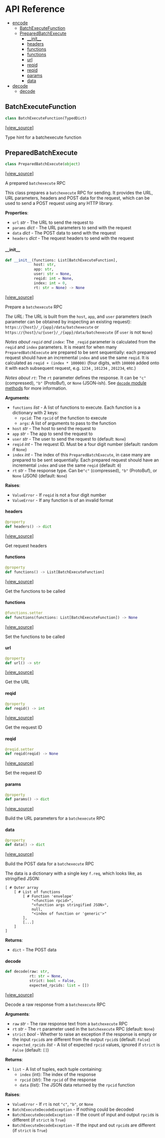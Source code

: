 # API Reference

* [encode](#encode)
  * [BatchExecuteFunction](#encode.BatchExecuteFunction)
  * [PreparedBatchExecute](#encode.PreparedBatchExecute)
    * [\_\_init\_\_](#encode.PreparedBatchExecute.__init__)
    * [headers](#encode.PreparedBatchExecute.headers)
    * [functions](#encode.PreparedBatchExecute.functions)
    * [functions](#encode.PreparedBatchExecute.functions)
    * [url](#encode.PreparedBatchExecute.url)
    * [reqid](#encode.PreparedBatchExecute.reqid)
    * [reqid](#encode.PreparedBatchExecute.reqid)
    * [params](#encode.PreparedBatchExecute.params)
    * [data](#encode.PreparedBatchExecute.data)
* [decode](#decode)
  * [decode](#decode.decode)

## BatchExecuteFunction

```python
class BatchExecuteFunction(TypedDict)
```

[[view_source]](https://github.com/pndurette/gbatchexecute/blob/1ec80e3fcb51ed05aba92dcefb30515e49ad4ddc/gbatchexecute/encode.py#L8)

Type hint for a batchexecute function

## PreparedBatchExecute

```python
class PreparedBatchExecute(object)
```

[[view_source]](https://github.com/pndurette/gbatchexecute/blob/1ec80e3fcb51ed05aba92dcefb30515e49ad4ddc/gbatchexecute/encode.py#L15)

A prepared ``batchexecute`` RPC

This class prepares a ``batchexecute`` RPC for sending.
It provides the URL, URL parameters, headers and POST data for the request,
which can be used to send a POST request using any HTTP library.

**Properties**:
  * ``url`` _str_ - The URL to send the request to
  * ``params`` _dict_ - The URL parameters to send with the request
  * ``data`` _dict_ - The POST data to send with the request
  * ``headers`` _dict_ -  The request headers to send with the request

#### \_\_init\_\_

```python
def __init__(functions: List[BatchExecuteFunction],
             host: str,
             app: str,
             user: str = None,
             reqid: int = None,
             index: int = 0,
             rt: str = None) -> None
```

[[view_source]](https://github.com/pndurette/gbatchexecute/blob/1ec80e3fcb51ed05aba92dcefb30515e49ad4ddc/gbatchexecute/encode.py#L30)

Prepare a ``batchexecute`` RPC

_The URL_: The URL is built from the ``host``, ``app``, and ``user`` parameters
(each parameter can be obtained by inspecting an existing request):
``https://{host}/_/{app}/data/batchexecute`` or
``https://{host}/u/{user}/_/{app}/data/batchexecute`` (if ``user`` is not ``None``)

_Notes about ``reqid`` and ``index``_:
The ``_reqid`` parameter is calculated from the ``reqid`` and ``index`` parameters.
It is meant for when many ``PreparedBatchExecute`` are prepared to be sent sequentially:
each prepared request should have an incremental ``index`` and use the same ``reqid``.
It is calculated as ``reqid + (index * 100000)`` (four digits, with ``100000`` added
onto it with each subsequent request, e.g. ``1234`` , ``101234`` , ``201234``, etc.)

_Notes about ``rt``_:
The ``rt`` parameter defines the response. It can be ``"c"`` (compressed),
``"b"`` (ProtoBuf), or ``None`` (JSON-ish). See [``decode`` module methods](#decode)
for more information.

**Arguments**:

- `functions` _list_ - A list of functions to execute. Each function is a dictionary with 2 keys:
  * ``rpcid``: The ``rpcid`` of the function to execute
  * ``args``: A list of arguments to pass to the function
- `host` _str_ - The host to send the request to
- `app` _str_ - The app to send the request to
- `user` _str_ - The user to send the request to (default: ``None``)
- `reqid` _int_ - The request ID. Must be a four digit number (default: random if ``None``)
- `index` _int_ - The index of this ``PreparedBatchExecute``, in case many are prepared to
  be sent sequentially. Each prepared request should have an incremental ``index``
  and use the same ``reqid`` (default: ``0``)
- `rt` _str_ - The response type. Can be``"c"`` (compressed),
  ``"b"`` (ProtoBuf), or ``None`` (JSON) (default: ``None``)
  

**Raises**:

- `ValueError` - If ``reqid`` is not a four digit number
- `ValueError` - If any function is of an invalid format

#### headers

```python
@property
def headers() -> dict
```

[[view_source]](https://github.com/pndurette/gbatchexecute/blob/1ec80e3fcb51ed05aba92dcefb30515e49ad4ddc/gbatchexecute/encode.py#L92)

Get request headers

#### functions

```python
@property
def functions() -> List[BatchExecuteFunction]
```

[[view_source]](https://github.com/pndurette/gbatchexecute/blob/1ec80e3fcb51ed05aba92dcefb30515e49ad4ddc/gbatchexecute/encode.py#L99)

Get the functions to be called

#### functions

```python
@functions.setter
def functions(functions: List[BatchExecuteFunction]) -> None
```

[[view_source]](https://github.com/pndurette/gbatchexecute/blob/1ec80e3fcb51ed05aba92dcefb30515e49ad4ddc/gbatchexecute/encode.py#L104)

Set the functions to be called

#### url

```python
@property
def url() -> str
```

[[view_source]](https://github.com/pndurette/gbatchexecute/blob/1ec80e3fcb51ed05aba92dcefb30515e49ad4ddc/gbatchexecute/encode.py#L117)

Get the URL

#### reqid

```python
@property
def reqid() -> int
```

[[view_source]](https://github.com/pndurette/gbatchexecute/blob/1ec80e3fcb51ed05aba92dcefb30515e49ad4ddc/gbatchexecute/encode.py#L125)

Get the request ID

#### reqid

```python
@reqid.setter
def reqid(reqid) -> None
```

[[view_source]](https://github.com/pndurette/gbatchexecute/blob/1ec80e3fcb51ed05aba92dcefb30515e49ad4ddc/gbatchexecute/encode.py#L130)

Set the request ID

#### params

```python
@property
def params() -> dict
```

[[view_source]](https://github.com/pndurette/gbatchexecute/blob/1ec80e3fcb51ed05aba92dcefb30515e49ad4ddc/gbatchexecute/encode.py#L140)

Build the URL parameters for a ``batchexecute`` RPC

#### data

```python
@property
def data() -> dict
```

[[view_source]](https://github.com/pndurette/gbatchexecute/blob/1ec80e3fcb51ed05aba92dcefb30515e49ad4ddc/gbatchexecute/encode.py#L154)

Build the POST data for a ``batchexecute`` RPC

The data is a dictionary with a single key ``f.req``,
which looks like, as stringified JSON:


```
[ # Outer array
    [ # List of functions
        [ # Function 'envelope'
            "<function rpcid>",
            "<function args stringified JSON>",
            null,
            "<index of function or 'generic'>"
        ],
        [...]
    ]
]
```

**Returns**:

- `dict` - The POST data

#### decode

```python
def decode(raw: str,
           rt: str = None,
           strict: bool = False,
           expected_rpcids: list = [])
```

[[view_source]](https://github.com/pndurette/gbatchexecute/blob/1ec80e3fcb51ed05aba92dcefb30515e49ad4ddc/gbatchexecute/decode.py#L194)

Decode a raw response from a ``batchexecute`` RPC

**Arguments**:

- `raw` _str_ - The raw response text from a ``batchexecute`` RPC
- `rt` _str_ - The ``rt`` parameter used in the ``batchexecute`` RPC (default: ``None``)
- `strict` _bool_ - Whether to raise an exception if the response is empty
  or the input ``rpcid``s are different from the output ``rpcid``s (default: ``False``)
- `expected_rpcids` _list_ - A list of expected ``rpcid`` values,
  ignored if ``strict`` is ``False`` (default: ``[]``)
  

**Returns**:

- `list` - A list of tuples, each tuple containing:
  * ``index`` (int): The index of the response
  * ``rpcid`` (str): The ``rpcid`` of the response
  * ``data`` (list): The JSON data returned by the ``rpcid`` function
  

**Raises**:

- `ValueError` - If ``rt`` is not ``"c"``, ``"b"``, or ``None``
- `BatchExecuteDecodeException` - If nothing could be decoded
- `BatchExecuteDecodeException` - If the count of input and output ``rpcid``s is different
  (if ``strict`` is ``True``)
- `BatchExecuteDecodeException` - If the input and out ``rpcid``s are different
  (if ``strict`` is ``True``)

